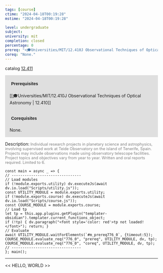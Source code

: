```yaml
---
tags: [course]
ctime: "2024-04-18T00:19:28"
mstime: "2024-04-18T00:19:28"

level: undergraduate
subject: 
university: mit
completion: closed
percentage: 0
prereq: "<🎓Universities/MIT/12.410J Observational Techniques of Optical Astronomy>"
coreq: "None."
---
```


catalog [12.411](http://student.mit.edu/catalog/m12a.html#12.411)

<span style="display: block; padding: 15px; background-color: rgb(100, 100, 100, 0.2);"><font id="m_prereq776_0" style="display: block; font-family: Arial, sans-serif; font-weight: bold; padding: 5px">Prerequisites</font><br><span id="prereq776_0">[[🎓Universities/MIT/12.410J Observational Techniques of Optical Astronomy | 12.410]]</span></span>
<span style="display: block; padding: 15px; background-color: rgb(100, 100, 100, 0.2);"><font id="m_coreq776_0" style="display: block; font-family: Arial, sans-serif; font-weight: bold; padding: 5px">Corequisites</font><br><span id="coreq776_0">None.</span></span>

<font style="">Description:</font>
<font style="color: grey; font-size: 0.8rem;">Individual research projects in planetary science and astrophysics, involving supervised work at Teide Observatory on the island of Tenerife, Spain. Projects may include observations made using observatory telescope facilities. Project topics and objectives vary from year to year. Written and oral reports required. Limited to 6.</font>

```dataviewjs
const main = async _ => {
// --------------------------------
// Load modules
if (!module.exports.utility) dv.executeJs(await dv.io.load("Scripts/utility.js"));
const UTILITY_MODULE = module.exports.utility;
if (!module.exports.course) dv.executeJs(await dv.io.load("Scripts/course.js"));
const COURSE_MODULE = module.exports.course;
// Load tp
let tp = this.app.plugins.getPlugin("templater-obsidian").templater.current_functions_object;
if (!tp) { dv.paragraph("<font style='color: red'>tp not loaded!</font>"); return; }
// Evaluate
await UTILITY_MODULE.waitForElements(`#m_prereq776_0`, {timeout:5});
COURSE_MODULE.evaluate_req("776_0", "prereq", UTILITY_MODULE, dv, tp);
COURSE_MODULE.evaluate_req("776_0", "coreq", UTILITY_MODULE, dv, tp);
// --------------------------------
}; main();
```

---

<< HELLO, WORLD >>
